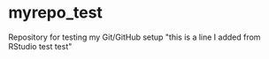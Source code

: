 # myrepo_test
Repository for testing my Git/GitHub setup
"this is a line I added from RStudio test test"